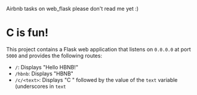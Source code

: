 Airbnb tasks on web_flask
please don't read me yet :)

# C is fun!

This project contains a Flask web application that listens on `0.0.0.0` at port `5000` and provides the following routes:
- `/`: Displays "Hello HBNB!"
- `/hbnb`: Displays "HBNB"
- `/c/<text>`: Displays "C " followed by the value of the `text` variable (underscores in `text`
